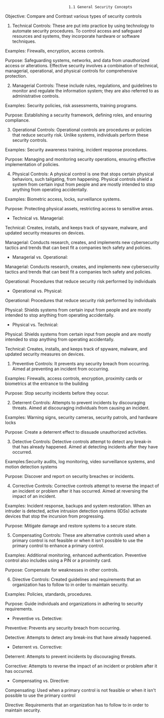                                  1.1 General Security Concepts

Objective: Compare and Contrast various types of security controls

1. Technical Controls: These are put into practice by using technology to automate security procedures. To control access and safeguard resources and systems, they incorporate hardware or software techniques. 

Examples: Firewalls, encryption, access controls.

Purpose: Safeguarding systems, networks, and data from unauthorized access or alterations. Effective security involves a combination of technical, managerial, operational, and physical controls for comprehensive protection.


2. Managerial Controls: These include rules, regulations, and guidelines to monitor and regulate the information system; they are also referred to as administrative controls.

Examples: Security policies, risk assessments, training programs.

Purpose: Establishing a security framework, defining roles, and ensuring compliance.


3. Operational Controls: Operational controls are procedures or policies that reduce security risk. Unlike systems, individuals perform these security controls.

Examples: Security awareness training, incident response procedures.

Purpose: Managing and monitoring security operations, ensuring effective implementation of policies.


4. Physical Controls: A physical control is one that stops certain physical behaviors, such tailgating, from happening. Physical controls shield a system from certain input from people and are mostly intended to stop anything from operating accidentally.

Examples: Biometric access, locks, surveillance systems.

Purpose: Protecting physical assets, restricting access to sensitive areas.



* Technical vs. Managerial:
  
Technical: Creates, installs, and keeps track of spyware, malware, and updated security measures on devices.

Managerial: Conducts research, creates, and implements new cybersecurity tactics and trends that can best fit a companies tech safety and policies.


* Managerial vs. Operational:
  
Managerial: Conducts research, creates, and implements new cybersecurity tactics and trends that can best fit a companies tech safety and policies.

Operational: Procedures that reduce security risk performed by individuals


* Operational vs. Physical:
  
Operational: Procedures that reduce security risk performed by individuals

Physical: Shields systems from certain input from people and are mostly intended to stop anything from operating accidentally.


* Physical vs. Technical:
  
Physical: Shields systems from certain input from people and are mostly intended to stop anything from operating accidentally.

Technical: Creates, installs, and keeps track of spyware, malware, and updated security measures on devices.



1. Preventive Controls: It prevents any security breach from occurring. Aimed at preventing an incident from occurring.

Examples: Firewalls, access controls, encryption, proximity cards or biometrics at the entrance to the building

Purpose: Stop security incidents before they occur.


2. Deterrent Controls: Attempts to prevent incidents by discouraging threats. Aimed at discouraging individuals from causing an incident.

Examples: Warning signs, security cameras, security patrols, and hardware locks

Purpose: Create a deterrent effect to dissuade unauthorized activities.


3. Detective Controls: Detective controls attempt to detect any break-in that has already happened. Aimed at detecting incidents after they have occurred.

Examples:Security audits, log monitoring, video surveillance systems, and motion detection systems

Purpose: Discover and report on security breaches or incidents.


4. Corrective Controls: Corrective controls attempt to reverse the impact of an incident or problem after it has occurred. Aimed at reversing the impact of an incident.

Examples: Incident response, backups and system restoration. When an intruder is detected, active intrusion detection systems (IDSs) activate devices that stop the incursion from progressing.

Purpose: Mitigate damage and restore systems to a secure state.


5. Compensating Controls: These are alternative controls used when a primary control is not feasible or when it isn't possible to use the primary control to enhance a primary control.

Examples: Additional monitoring, enhanced authentication. Preventive control also includes using a PIN or a proximity card.

Purpose: Compensate for weaknesses in other controls.


6. Directive Controls: Created guidelines and requirements that an organization has to follow to in order to maintain security.

Examples: Policies, standards, procedures.

Purpose: Guide individuals and organizations in adhering to security requirements.



* Preventive vs. Detective:
  
Preventive: Prevents any security breach from occurring.

Detective: Attempts to detect any break-ins that have already happened.


* Deterrent vs. Corrective:
  
Deterrent: Attempts to prevent incidents by discouraging threats.

Corrective: Attempts to reverse the impact of an incident or problem after it has occurred.


* Compensating vs. Directive:
  
Compensating: Used when a primary control is not feasible or when it isn't possible to use the primary control

Directive: Requirements that an organization has to follow to in order to maintain security.
